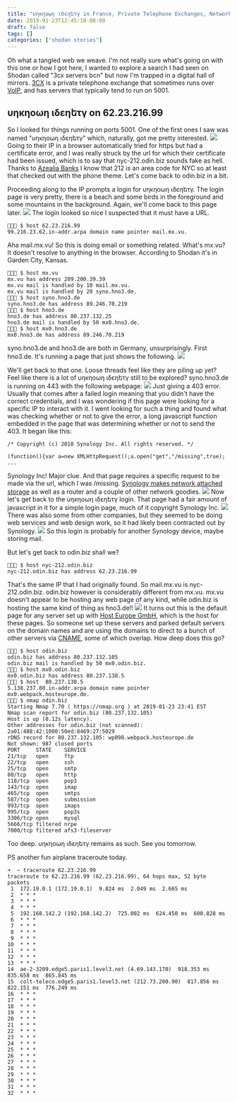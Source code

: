 ```yaml
---
title: "υηκηοωη ιδεηեτγ in France, Private Telephone Exchanges, Network Attached Storage, and Getting Lost in the Matrix"
date: 2019-01-23T12:45:18-08:00
draft: false
tags: []
categories: ["shodan stories"]
---
```


Oh what a tangled web we weave. I'm not really sure what's going on with this one or how I got here, I wanted to explore a search I had seen on Shodan called "3cx servers bcn" but now I'm trapped in a digital hall of mirrors. [3CX](https://en.wikipedia.org/wiki/3CX_Phone_System) is a private telephone exchange that sometimes runs over [VoIP](https://en.wikipedia.org/wiki/Voice_over_IP), and has servers that typically tend to run on 5001.

## υηκηοωη ιδεηեτγ on 62.23.216.99
So I looked for things running on ports 5001. One of the first ones I saw was named "υηκηοωη ιδεηեτγ" which, naturally, got me pretty interested.
![](/images/100Days/Day20/ssl.png)
Going to their IP in a browser automatically tried for https but had a certificate error, and I was really struck by the url for which their certificate had been issued, which is to say that nyc-212.odin.biz sounds fake as hell. Thanks to [Azealia Banks](https://www.youtube.com/watch?v=i3Jv9fNPjgk) I know that 212 is an area code for NYC so at least that checked out with the phone theme. Let's come back to odin.biz in a bit.

Proceeding along to the IP prompts a login for υηκηοωη ιδεηեτγ. The login page is very pretty, there is a beach and some birds in the foreground and some mountains in the background. Again, we'll come back to this page later.
![](/images/100Days/Day20/unknown.png)
The login looked so nice I suspected that it must have a URL.
```
👻🌵🔮 $ host 62.23.216.99
99.216.23.62.in-addr.arpa domain name pointer mail.mx.vu.
```
Aha mail.mx.vu! So this is doing email or something related. What's mx.vu? It doesn't resolve to anything in the browser. According to Shodan it's in Garden City, Kansas.
```
👻🌵🔮 $ host mx.vu
mx.vu has address 209.200.39.39
mx.vu mail is handled by 10 mail.mx.vu.
mx.vu mail is handled by 20 syno.hno3.de.
👻🌵🔮 $ host syno.hno3.de
syno.hno3.de has address 89.246.70.219
👻🌵🔮 $ host hno3.de
hno3.de has address 80.237.132.25
hno3.de mail is handled by 50 mx0.hno3.de.
👻🌵🔮 $ host mx0.hno3.de
mx0.hno3.de has address 89.246.70.219
```
syno.hno3.de and hno3.de are both in Germany, unsurprisingly.
First hno3.de. It's running a page that just shows the following.
![](/images/100Days/Day20/hno3.png)

We'll get back to that one. Loose threads feel like they are piling up yet? Feel like there is a lot of υηκηοωη ιδεηեτγ still to be explored? syno.hno3.de is running on 443 with the following webpage:
![](/images/100Days/Day20/syno.png)
Just giving a 403 error. Usually that comes after a failed login meaning that you didn't have the correct credentials, and I was wondering if this page were looking for a specific IP to interact with it. I went looking for such a thing and found what was checking whether or not to give the error, a long javascript function embedded in the page that was determining whether or not to send the 403. It began like this:
```
/* Copyright (c) 2018 Synology Inc. All rights reserved. */

(function(){var a=new XMLHttpRequest();a.open("get","/missing",true); ...
```
Synology Inc! Major clue. And that page requires a specific request to be made via the url, which I was /missing. [Synology makes network attached storage](https://en.wikipedia.org/wiki/Synology_Inc.) as well as a router and a couple of other network goodies.
![](/images/100Days/Day20/server.png)
Now let's get back to the υηκηοωη ιδεηեτγ login. That page had a fair amount of javascript in it for a simple login page, much of it copyright Synology Inc.
![](/images/100Days/Day20/copyright.png)
There was also some from other companies, but they seemed to be doing web services and web design work, so it had likely been contracted out by Synology.
![](/images/100Days/Day20/lots.png)
So this login is probably for another Synology device, maybe storing mail.

But let's get back to odin.biz shall we?
```
👻🌵🔮 $ host nyc-212.odin.biz
nyc-212.odin.biz has address 62.23.216.99
```
That's the same IP that I had originally found. So mail.mx.vu is nyc-212.odin.biz. odin.biz however is considerably different from mx.vu. mx.vu doesn't appear to be hosting any web page of any kind, while odin.biz is hosting the same kind of thing as hno3.de!!
![](/images/100Days/Day20/odinbiz.png)
It turns out this is the default page for any server set up with [Host Europe GmbH](https://www.hosteurope.de/en/), which is the host for these pages. So someone set up these servers and parked default servers on the domain names and are using the domains to direct to a bunch of other servers via [CNAME](https://ns1.com/knowledgebase/comparing-alias-and-cname-records), some of which overlap. How deep does this go?

```
👻🌵🔮 $ host odin.biz
odin.biz has address 80.237.132.105
odin.biz mail is handled by 50 mx0.odin.biz.
👻🌵🔮 $ host mx0.odin.biz
mx0.odin.biz has address 80.237.138.5
👻🌵🔮 $ host  80.237.138.5
5.138.237.80.in-addr.arpa domain name pointer mx0.webpack.hosteurope.de.
👻🌵🔮 $ nmap odin.biz
Starting Nmap 7.70 ( https://nmap.org ) at 2019-01-23 23:41 EST
Nmap scan report for odin.biz (80.237.132.105)
Host is up (0.12s latency).
Other addresses for odin.biz (not scanned): 2a01:488:42:1000:50ed:8469:27:5029
rDNS record for 80.237.132.105: wp098.webpack.hosteurope.de
Not shown: 987 closed ports
PORT     STATE    SERVICE
21/tcp   open     ftp
22/tcp   open     ssh
25/tcp   open     smtp
80/tcp   open     http
110/tcp  open     pop3
143/tcp  open     imap
465/tcp  open     smtps
587/tcp  open     submission
993/tcp  open     imaps
995/tcp  open     pop3s
3306/tcp open     mysql
5666/tcp filtered nrpe
7000/tcp filtered afs3-fileserver
```


Too deep. υηκηοωη ιδεηեτγ remains as such. See you tomorrow.


PS another fun airplane traceroute today.
```
➜  ~ traceroute 62.23.216.99
traceroute to 62.23.216.99 (62.23.216.99), 64 hops max, 52 byte packets
 1  172.19.0.1 (172.19.0.1)  9.824 ms  2.049 ms  2.665 ms
 2  * * *
 3  * * *
 4  * * *
 5  192.168.142.2 (192.168.142.2)  725.002 ms  624.450 ms  600.828 ms
 6  * * *
 7  * * *
 8  * * *
 9  * * *
10  * * *
11  * * *
12  * * *
13  * * *
14  ae-2-3209.edge5.paris1.level3.net (4.69.143.170)  918.353 ms  835.658 ms  865.845 ms
15  colt-teleco.edge5.paris1.level3.net (212.73.200.90)  817.856 ms  822.151 ms  776.249 ms
16  * * *
17  * * *
18  * * *
19  * * *
20  * * *
21  * * *
22  * * *
23  * * *
24  * * *
25  * * *
26  * * *
27  * * *
28  * * *
29  * * *
30  * * *
31  * * *
32  * * *
```
